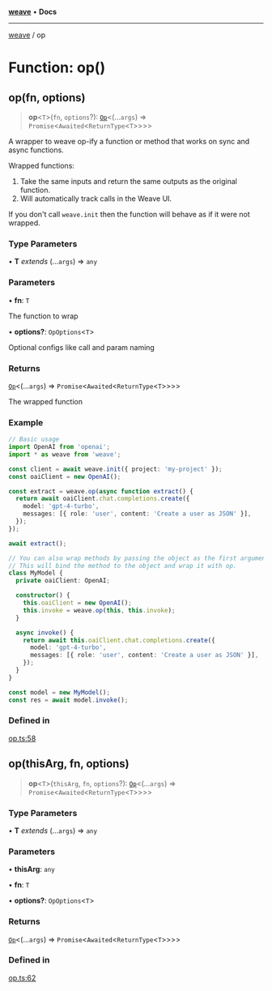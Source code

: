 [**weave**](../README.md) • **Docs**

***

[weave](../README.md) / op

# Function: op()

## op(fn, options)

> **op**\<`T`\>(`fn`, `options`?): [`Op`](../type-aliases/Op.md)\<(...`args`) => `Promise`\<`Awaited`\<`ReturnType`\<`T`\>\>\>\>

A wrapper to weave op-ify a function or method that works on sync and async functions.

Wrapped functions:
 1. Take the same inputs and return the same outputs as the original function.
 2. Will automatically track calls in the Weave UI.

If you don't call `weave.init` then the function will behave as if it were not wrapped.

### Type Parameters

• **T** *extends* (...`args`) => `any`

### Parameters

• **fn**: `T`

The function to wrap

• **options?**: `OpOptions`\<`T`\>

Optional configs like call and param naming

### Returns

[`Op`](../type-aliases/Op.md)\<(...`args`) => `Promise`\<`Awaited`\<`ReturnType`\<`T`\>\>\>\>

The wrapped function

### Example

```ts
// Basic usage
import OpenAI from 'openai';
import * as weave from 'weave';

const client = await weave.init({ project: 'my-project' });
const oaiClient = new OpenAI();

const extract = weave.op(async function extract() {
  return await oaiClient.chat.completions.create({
    model: 'gpt-4-turbo',
    messages: [{ role: 'user', content: 'Create a user as JSON' }],
  });
});

await extract();

// You can also wrap methods by passing the object as the first argument.
// This will bind the method to the object and wrap it with op.
class MyModel {
  private oaiClient: OpenAI;

  constructor() {
    this.oaiClient = new OpenAI();
    this.invoke = weave.op(this, this.invoke);
  }

  async invoke() {
    return await this.oaiClient.chat.completions.create({
      model: 'gpt-4-turbo',
      messages: [{ role: 'user', content: 'Create a user as JSON' }],
    });
  }
}

const model = new MyModel();
const res = await model.invoke();
```

### Defined in

[op.ts:58](https://github.com/wandb/weave/blob/e2313369cb35bc1b6f97c70539926dd951ead21e/sdks/node/src/op.ts#L58)

## op(thisArg, fn, options)

> **op**\<`T`\>(`thisArg`, `fn`, `options`?): [`Op`](../type-aliases/Op.md)\<(...`args`) => `Promise`\<`Awaited`\<`ReturnType`\<`T`\>\>\>\>

### Type Parameters

• **T** *extends* (...`args`) => `any`

### Parameters

• **thisArg**: `any`

• **fn**: `T`

• **options?**: `OpOptions`\<`T`\>

### Returns

[`Op`](../type-aliases/Op.md)\<(...`args`) => `Promise`\<`Awaited`\<`ReturnType`\<`T`\>\>\>\>

### Defined in

[op.ts:62](https://github.com/wandb/weave/blob/e2313369cb35bc1b6f97c70539926dd951ead21e/sdks/node/src/op.ts#L62)
